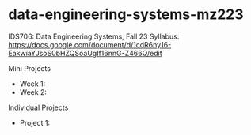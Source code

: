 # data-engineering-systems-mz223

IDS706: Data Engineering Systems, Fall 23
Syllabus: https://docs.google.com/document/d/1cdR6ny16-EakwiaYJsoS0bHZQSoaUgIf16nnG-Z466Q/edit


Mini Projects
* Week 1:
* Week 2:

Individual Projects
* Project 1:

  

